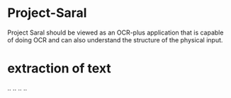 # Project-Saral
Project Saral should be viewed as an OCR-plus application that is capable of doing OCR and can also understand the structure of the physical input.
# extraction of text

..
..
..
..
